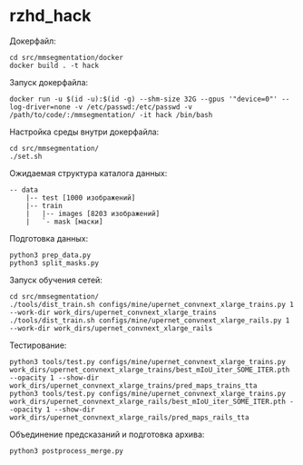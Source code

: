 # rzhd_hack

Докерфайл:
``` 
cd src/mmsegmentation/docker
docker build . -t hack
```
Запуск докерфайла:
```
docker run -u $(id -u):$(id -g) --shm-size 32G --gpus '"device=0"' --log-driver=none -v /etc/passwd:/etc/passwd -v /path/to/code/:/mmsegmentation/ -it hack /bin/bash
```

Настройка среды внутри докерфайла:
```
cd src/mmsegmentation/
./set.sh
```

Ожидаемая структура каталога данных:
```
-- data
    |-- test [1000 изображений]
    |-- train
    |   |-- images [8203 изображений]
    |   `- mask [маски]
```

Подготовка данных:
```
python3 prep_data.py
python3 split_masks.py
```

Запуск обучения сетей:
```
cd src/mmsegmentation/
./tools/dist_train.sh configs/mine/upernet_convnext_xlarge_trains.py 1 --work-dir work_dirs/upernet_convnext_xlarge_trains
./tools/dist_train.sh configs/mine/upernet_convnext_xlarge_rails.py 1 --work-dir work_dirs/upernet_convnext_xlarge_rails
```

Тестирование:
```
python3 tools/test.py configs/mine/upernet_convnext_xlarge_trains.py work_dirs/upernet_convnext_xlarge_trains/best_mIoU_iter_SOME_ITER.pth --opacity 1 --show-dir work_dirs/upernet_convnext_xlarge_trains/pred_maps_trains_tta
python3 tools/test.py configs/mine/upernet_convnext_xlarge_trains.py work_dirs/upernet_convnext_xlarge_rails/best_mIoU_iter_SOME_ITER.pth --opacity 1 --show-dir work_dirs/upernet_convnext_xlarge_rails/pred_maps_rails_tta
```

Объединение предсказаний и подготовка архива:
```
python3 postprocess_merge.py
```
```
